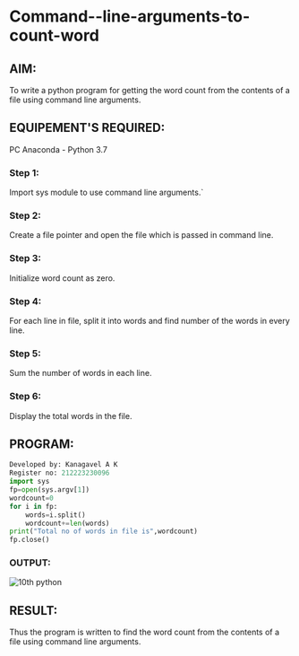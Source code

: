 # Command--line-arguments-to-count-word
## AIM:
To write a python program for getting the word count from the contents of a file using command line arguments.
## EQUIPEMENT'S REQUIRED: 
PC
Anaconda - Python 3.7
### Step 1:
Import sys module to use command line arguments.`

### Step 2: 
 Create a file pointer and open the file which is passed in command line.
### Step 3: 
Initialize word count as zero.
### Step 4:  
For each line in file, split it into words and find number of the words in every line.
### Step 5: 
Sum the number of words in each line.
### Step 6: 
Display the total words in the file.

## PROGRAM:
```python
Developed by: Kanagavel A K
Register no: 212223230096
import sys
fp=open(sys.argv[1])
wordcount=0
for i in fp:
    words=i.split()
    wordcount+=len(words)
print("Total no of words in file is",wordcount)
fp.close()
```

### OUTPUT:
![10th python](https://github.com/KanagavelAK/Command--line-arguments-to-count-word/assets/151514454/2f09b85d-3e09-4b06-84a1-262faef49ecc)



## RESULT:
Thus the program is written to find the word count from the contents of a file using command line arguments.
